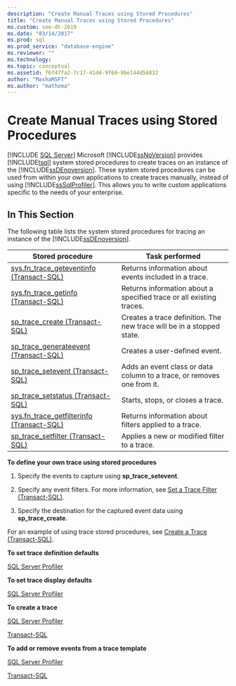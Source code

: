 ```yaml
---
description: "Create Manual Traces using Stored Procedures"
title: "Create Manual Traces using Stored Procedures"
ms.custom: seo-dt-2019
ms.date: "03/14/2017"
ms.prod: sql
ms.prod_service: "database-engine"
ms.reviewer: ""
ms.technology: 
ms.topic: conceptual
ms.assetid: f6f47fa2-7c17-41d4-9f69-9be144d56832
author: "MashaMSFT"
ms.author: "mathoma"
---
```

# Create Manual Traces using Stored Procedures
 [!INCLUDE [SQL Server](../../includes/applies-to-version/sqlserver.md)]
  Microsoft [!INCLUDE[ssNoVersion](../../includes/ssnoversion-md.md)] provides [!INCLUDE[tsql](../../includes/tsql-md.md)] system stored procedures to create traces on an instance of the [!INCLUDE[ssDEnoversion](../../includes/ssdenoversion-md.md)]. These system stored procedures can be used from within your own applications to create traces manually, instead of using [!INCLUDE[ssSqlProfiler](../../includes/sssqlprofiler-md.md)]. This allows you to write custom applications specific to the needs of your enterprise.  
  
## In This Section  
 The following table lists the system stored procedures for tracing an instance of the [!INCLUDE[ssDEnoversion](../../includes/ssdenoversion-md.md)].  
  
|Stored procedure|Task performed|  
|----------------------|--------------------|  
|[sys.fn_trace_geteventinfo &#40;Transact-SQL&#41;](../../relational-databases/system-functions/sys-fn-trace-geteventinfo-transact-sql.md)|Returns information about events included in a trace.|  
|[sys.fn_trace_getinfo &#40;Transact-SQL&#41;](../../relational-databases/system-functions/sys-fn-trace-getinfo-transact-sql.md)|Returns information about a specified trace or all existing traces.|  
|[sp_trace_create &#40;Transact-SQL&#41;](../../relational-databases/system-stored-procedures/sp-trace-create-transact-sql.md)|Creates a trace definition. The new trace will be in a stopped state.|  
|[sp_trace_generateevent &#40;Transact-SQL&#41;](../../relational-databases/system-stored-procedures/sp-trace-generateevent-transact-sql.md)|Creates a user-defined event.|  
|[sp_trace_setevent &#40;Transact-SQL&#41;](../../relational-databases/system-stored-procedures/sp-trace-setevent-transact-sql.md)|Adds an event class or data column to a trace, or removes one from it.|  
|[sp_trace_setstatus &#40;Transact-SQL&#41;](../../relational-databases/system-stored-procedures/sp-trace-setstatus-transact-sql.md)|Starts, stops, or closes a trace.|  
|[sys.fn_trace_getfilterinfo &#40;Transact-SQL&#41;](../../relational-databases/system-functions/sys-fn-trace-getfilterinfo-transact-sql.md)|Returns information about filters applied to a trace.|  
|[sp_trace_setfilter &#40;Transact-SQL&#41;](../../relational-databases/system-stored-procedures/sp-trace-setfilter-transact-sql.md)|Applies a new or modified filter to a trace.|  
  
 **To define your own trace using stored procedures**  
  
1.  Specify the events to capture using **sp_trace_setevent**.  
  
2.  Specify any event filters. For more information, see [Set a Trace Filter &#40;Transact-SQL&#41;](../../relational-databases/sql-trace/set-a-trace-filter-transact-sql.md).  
  
3.  Specify the destination for the captured event data using **sp_trace_create**.  

 For an example of using trace stored procedures, see [Create a Trace &#40;Transact-SQL&#41;](../../relational-databases/sql-trace/create-a-trace-transact-sql.md).  
  
 **To set trace definition defaults**  
  
 [SQL Server Profiler](../../tools/sql-server-profiler/set-trace-definition-defaults-sql-server-profiler.md)  
  
 **To set trace display defaults**  
  
 [SQL Server Profiler](../../tools/sql-server-profiler/set-trace-display-defaults-sql-server-profiler.md)  
  
 **To create a trace**  
  
 [SQL Server Profiler](../../tools/sql-server-profiler/create-a-trace-sql-server-profiler.md)  
  
 [Transact-SQL](../../relational-databases/sql-trace/create-a-trace-transact-sql.md)  
  
 **To add or remove events from a trace template**  
  
 [SQL Server Profiler](../../tools/sql-server-profiler/specify-events-and-data-columns-for-a-trace-file-sql-server-profiler.md)  
  
 [Transact-SQL](../../relational-databases/system-stored-procedures/sp-trace-setevent-transact-sql.md)  
  
  
